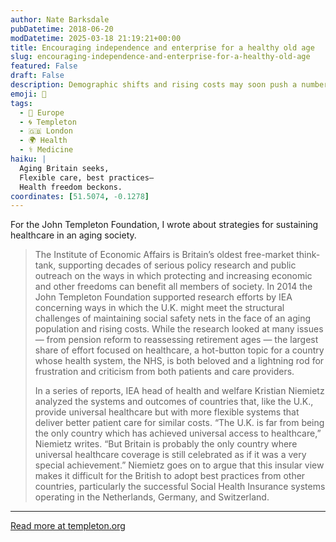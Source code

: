 ```yaml
---
author: Nate Barksdale
pubDatetime: 2018-06-20
modDatetime: 2025-03-18 21:19:21+00:00
title: Encouraging independence and enterprise for a healthy old age
slug: encouraging-independence-and-enterprise-for-a-healthy-old-age
featured: False
draft: False
description: Demographic shifts and rising costs may soon push a number of long-standing social safety nets into peril. An analysis of healthcare in the U.K. and its neighbors explores the problem — and some potential ways forward.
emoji: 👵
tags:
  - 🍷 Europe
  - 🌀 Templeton
  - 🇬🇧 London
  - 🌍 Health
  - ⚕️ Medicine
haiku: |
  Aging Britain seeks,  
  Flexible care, best practices—  
  Health freedom beckons.
coordinates: [51.5074, -0.1278]
---
```


For the John Templeton Foundation, I wrote about strategies for sustaining healthcare in an aging society.

> The Institute of Economic Affairs is Britain’s oldest free-market think-tank, supporting decades of serious policy research and public outreach on the ways in which protecting and increasing economic and other freedoms can benefit all members of society. In 2014 the John Templeton Foundation supported research efforts by IEA concerning ways in which the U.K. might meet the structural challenges of maintaining social safety nets in the face of an aging population and rising costs. While the research looked at many issues — from pension reform to reassessing retirement ages — the largest share of effort focused on healthcare, a hot-button topic for a country whose health system, the NHS, is both beloved and a lightning rod for frustration and criticism from both patients and care providers.
>
> In a series of reports, IEA head of health and welfare Kristian Niemietz analyzed the systems and outcomes of countries that, like the U.K., provide universal healthcare but with more flexible systems that deliver better patient care for similar costs. “The U.K. is far from being the only country which has achieved universal access to healthcare,” Niemietz writes. “But Britain is probably the only country where universal healthcare coverage is still celebrated as if it was a very special achievement.” Niemietz goes on to argue that this insular view makes it difficult for the British to adopt best practices from other countries, particularly the successful Social Health Insurance systems operating in the Netherlands, Germany, and Switzerland.

---

[Read more at templeton.org](https://www.templeton.org/grant/encouraging-independence-and-enterprise-for-a-healthy-old-age)
